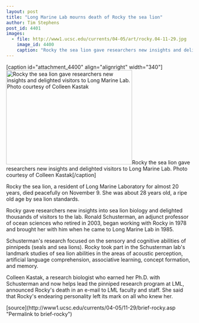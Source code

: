 ```yaml
---
layout: post
title: "Long Marine Lab mourns death of Rocky the sea lion"
author: Tim Stephens
post_id: 4401
images:
  - file: http://www1.ucsc.edu/currents/04-05/art/rocky.04-11-29.jpg
    image_id: 4400
    caption: "Rocky the sea lion gave researchers new insights and delighted visitors to Long Marine Lab. Photo courtesy of Colleen Kastak"
---
```


[caption id="attachment_4400" align="alignright" width="340"]<a href="http://localhost/mysite/wp-content/uploads/2004/11/rocky.04-11-29.jpg"><img class="size-full wp-image-4400" src="http://localhost/mysite/wp-content/uploads/2004/11/rocky.04-11-29.jpg" alt="Rocky the sea lion gave researchers new insights and delighted visitors to Long Marine Lab. Photo courtesy of Colleen Kastak" width="340" height="255" /></a>Rocky the sea lion gave researchers new insights and delighted visitors to Long Marine Lab. Photo courtesy of Colleen Kastak[/caption]
<a name="content" id="content"></a>
<p>
  Rocky the sea lion, a resident of Long Marine Laboratory for almost 20 years, died peacefully on November 9. She was about 28 years old, a ripe old age by sea lion standards.<br>
</p>
<p>
  Rocky gave researchers new insights into sea lion biology and delighted thousands of visitors to the lab. Ronald Schusterman, an adjunct professor of ocean sciences who retired in 2003, began working with Rocky in 1978 and brought her with him when he came to Long Marine Lab in 1985.<br>
</p>
<p>
  Schusterman's research focused on the sensory and cognitive abilities of pinnipeds (seals and sea lions). Rocky took part in the Schusterman lab's landmark studies of sea lion abilities in the areas of acoustic perception, artificial language comprehension, associative learning, concept formation, and memory.<br>
</p>
<p>
  Colleen Kastak, a research biologist who earned her Ph.D. with Schusterman and now helps lead the pinniped research program at LML, announced Rocky's death in an e-mail to LML faculty and staff. She said that Rocky's endearing personality left its mark on all who knew her.<br>
</p>
[source](http://www1.ucsc.edu/currents/04-05/11-29/brief-rocky.asp "Permalink to brief-rocky")
